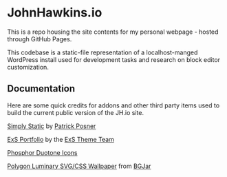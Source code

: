 
# JohnHawkins.io
This is a repo housing the site contents for my personal webpage - hosted through GitHub Pages. 

This codebase is a static-file representation of a localhost-manged WordPress install used for development tasks and research on block editor customization.



## Documentation

Here are some quick credits for addons and other third party items used to build the current public version of the JH.io site.  

[Simply Static](https://wordpress.org/plugins/simply-static/) by [Patrick Posner](https://patrickposner.dev/)

[ExS Portfolio](https://wordpress.org/themes/exs-portfolio/) by the [ExS Theme Team](https://exsthemewp.com/) 

[Phosphor Duotone Icons](https://www.svgrepo.com/collection/phosphor-duotone-icons/)

[Polygon Luminary SVG/CSS Wallpaper](https://bgjar.com/polygon-luminary) from [BGJar](https://bgjar.com/)
